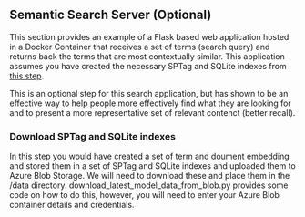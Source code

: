 ## Semantic Search Server (Optional)

This section provides an example of a Flask based web application hosted in a Docker Container that receives a set of terms (search query) and returns back the terms that are most contextually similar.  This application assumes you have created the necessary SPTag and SQLite indexes from [this step](https://github.com/liamca/covid19search/tree/master/notebooks/semantic-server).

This is an optional step for this search application, but has shown to be an effective way to help people more effectively find what they are looking for and to present a more representative set of relevant contenct (better recall). 

### Download SPTag and SQLite indexes

In [this step](https://github.com/liamca/covid19search/tree/master/notebooks/semantic-server) you would have created a set of term and doument embedding and stored them in a set of SPTag and SQLite indexes and uploaded them to Azure Blob Storage.  We will need to download these and place them in the /data directory.  download_latest_model_data_from_blob.py provides some code on how to do this, however, you will need to enter your Azure Blob container details and credentials.

